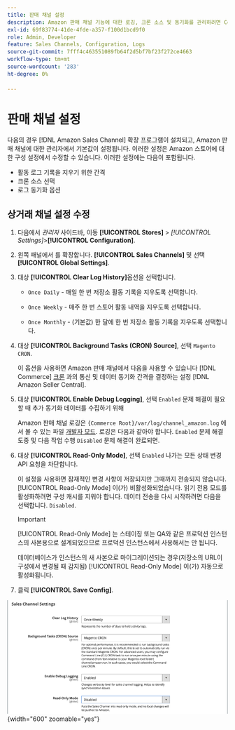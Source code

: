 ```yaml
---
title: 판매 채널 설정
description: Amazon 판매 채널 기능에 대한 로깅, 크론 소스 및 동기화를 관리하려면 Commerce 구성을 업데이트합니다.
exl-id: 69f83774-41de-4fde-a357-f100d1bcd9f0
role: Admin, Developer
feature: Sales Channels, Configuration, Logs
source-git-commit: 7fff4c463551089fb64f2d5bf7bf23f272ce4663
workflow-type: tm+mt
source-wordcount: '283'
ht-degree: 0%

---
```


# 판매 채널 설정

다음의 경우 [!DNL Amazon Sales Channel] 확장 프로그램이 설치되고, Amazon 판매 채널에 대한 관리자에서 기본값이 설정됩니다. 이러한 설정은 Amazon 스토어에 대한 구성 설정에서 수정할 수 있습니다. 이러한 설정에는 다음이 포함됩니다.

- 활동 로그 기록을 지우기 위한 간격
- 크론 소스 선택
- 로그 동기화 옵션

## 상거래 채널 설정 수정

1. 다음에서 _관리자_ 사이드바, 이동 **[!UICONTROL Stores]** > _[!UICONTROL Settings]_>**[!UICONTROL Configuration]**.

1. 왼쪽 패널에서 를 확장합니다. **[!UICONTROL Sales Channels]** 및 선택 **[!UICONTROL Global Settings]**.

1. 대상 **[!UICONTROL Clear Log History]**&#x200B;옵션을 선택합니다.

   - `Once Daily` - 매일 한 번 저장소 활동 기록을 지우도록 선택합니다.

   - `Once Weekly` - 매주 한 번 스토어 활동 내역을 지우도록 선택합니다.

   - `Once Monthly` - (기본값) 한 달에 한 번 저장소 활동 기록을 지우도록 선택합니다.

1. 대상 **[!UICONTROL Background Tasks (CRON) Source]**, 선택 `Magento CRON`.

   이 옵션을 사용하면 Amazon 판매 채널에서 다음을 사용할 수 있습니다 [!DNL Commerce] [크론](https://experienceleague.adobe.com/docs/commerce-admin/systems/tools/cron.html) 과의 통신 및 데이터 동기화 간격을 결정하는 설정 [!DNL Amazon Seller Central].

1. 대상 **[!UICONTROL Enable Debug Logging]**, 선택 `Enabled` 문제 해결이 필요할 때 추가 동기화 데이터를 수집하기 위해

   Amazon 판매 채널 로깅은 `{Commerce Root}/var/log/channel_amazon.log` 에서 볼 수 있는 파일 [개발자 모드](https://experienceleague.adobe.com/docs/commerce-admin/systems/tools/developer-tools.html#operation-modes). 로깅은 다음과 같아야 합니다. `Enabled` 문제 해결 도중 및 다음 작업 수행 `Disabled` 문제 해결이 완료되면.

1. 대상 **[!UICONTROL Read-Only Mode]**, 선택 `Enabled` 나가는 모든 상태 변경 API 요청을 차단합니다.

   이 설정을 사용하면 잠재적인 변경 사항이 저장되지만 그때까지 전송되지 않습니다. [!UICONTROL Read-Only Mode] 이(가) 비활성화되었습니다. 읽기 전용 모드를 활성화하려면 구성 캐시를 지워야 합니다. 데이터 전송을 다시 시작하려면 다음을 선택합니다. `Disabled`.

   >[!IMPORTANT]
   >
   >[!UICONTROL Read-Only Mode] 는 스테이징 또는 QA와 같은 프로덕션 인스턴스의 사본용으로 설계되었으므로 프로덕션 인스턴스에서 사용해서는 안 됩니다.
   >
   >데이터베이스가 인스턴스의 새 사본으로 마이그레이션되는 경우(저장소의 URL이 구성에서 변경될 때 감지됨) [!UICONTROL Read-Only Mode] 이(가) 자동으로 활성화됩니다.

1. 클릭 **[!UICONTROL Save Config]**.

![Sales Channel 구성 설정](assets/config-sales-channel-global-settings.png){width="600" zoomable="yes"}
